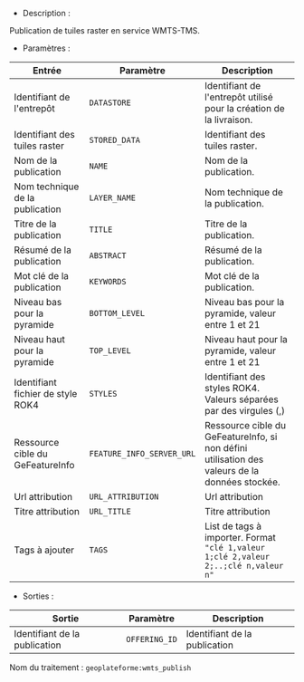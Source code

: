 - Description :

Publication de tuiles raster en service WMTS-TMS.

- Paramètres :

| Entrée           | Paramètre          | Description                                                |
|------------------|--------------------|------------------------------------------------------------|
| Identifiant de l'entrepôt    | `DATASTORE`        | Identifiant de l'entrepôt utilisé pour la création de la livraison.  |
| Identifiant des tuiles raster | `STORED_DATA`      | Identifiant des tuiles raster. |
| Nom de la publication | `NAME`      | Nom de la publication. |
| Nom technique de la publication | `LAYER_NAME`      | Nom technique de la publication. |
| Titre de la publication | `TITLE`      | Titre de la publication. |
| Résumé de la publication | `ABSTRACT`      | Résumé de la publication. |
| Mot clé de la publication | `KEYWORDS`      | Mot clé de la publication. |
| Niveau bas pour la pyramide | `BOTTOM_LEVEL`      | Niveau bas pour la pyramide, valeur entre 1 et 21 |
| Niveau haut pour la pyramide | `TOP_LEVEL`      | Niveau haut pour la pyramide, valeur entre 1 et 21 |
| Identifiant fichier de style ROK4 | `STYLES`      | Identifiant des styles ROK4. Valeurs séparées par des virgules (,) |
| Ressource cible du GeFeatureInfo | `FEATURE_INFO_SERVER_URL`      | Ressource cible du GeFeatureInfo, si non défini utilisation des valeurs de la données stockée. |
| Url attribution | `URL_ATTRIBUTION`      | Url attribution |
| Titre attribution | `URL_TITLE`      | Titre attribution |
| Tags à ajouter | `TAGS`  | List de tags à importer. Format `"clé 1,valeur 1;clé 2,valeur 2;..;clé n,valeur n"` |

- Sorties :

| Sortie                             | Paramètre                           | Description                    |
|------------------------------------|-------------------------------------|--------------------------------|
| Identifiant de la publication | `OFFERING_ID`        | Identifiant de la publication  |

Nom du traitement : `geoplateforme:wmts_publish`
